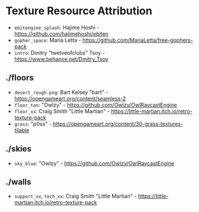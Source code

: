 # Texture Resource Attribution

- `ebitengine_splash`: Hajime Hoshi - https://github.com/hajimehoshi/ebiten
- `gopher_space`: Maria Letta - https://github.com/MariaLetta/free-gophers-pack
- `intro`: Dmitry "twelveofclubs" Tsoy - https://www.behance.net/Dmitry_Tsoy

## ./floors

- `desert_rough.png`: Bart Kelsey "bart" - https://opengameart.org/content/seamless-2
- `floor_tan`: "Owlzy" - https://github.com/Owlzy/OwlRaycastEngine
- `floor_xx`: Craig Smith "Little Martian" - https://little-martian.itch.io/retro-texture-pack
- `grass`: "p0ss" - https://opengameart.org/content/30-grass-textures-tilable

## ./skies

- `sky_blue`: "Owlzy" - https://github.com/Owlzy/OwlRaycastEngine

## ./walls

- `support_xx`, `tech_xx`: Craig Smith "Little Martian" - https://little-martian.itch.io/retro-texture-pack
